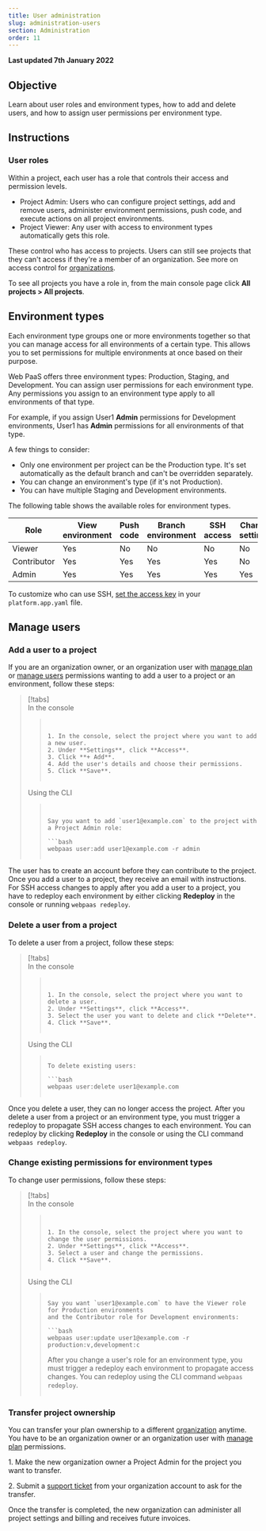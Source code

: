 ```yaml
---
title: User administration
slug: administration-users
section: Administration
order: 11
---
```


**Last updated 7th January 2022**



## Objective  

Learn about user roles and environment types, how to add and delete users, and how to assign user permissions per environment type.

## Instructions

### User roles

Within a project, each user has a role that controls their access and permission levels.

* Project Admin: Users who can configure project settings, add and remove users, administer environment permissions, push code, and execute actions on all project environments.
* Project Viewer: Any user with access to environment types automatically gets this role.

These control who has access to projects.
Users can still see projects that they can't access if they're a member of an organization.
See more on access control for [organizations](./organizations.md).

To see all projects you have a role in, from the main console page
click **All projects&nbsp;<span aria-label="and then">></span> All projects**.

## Environment types

Each environment type groups one or more environments together so that you can manage access for all environments of a certain type.
This allows you to set permissions for multiple environments at once based on their purpose.

Web PaaS offers three environment types: Production, Staging, and Development.
You can assign user permissions for each environment type.
Any permissions you assign to an environment type apply to all environments of that type.

For example, if you assign User1 **Admin** permissions for Development environments,
User1 has **Admin** permissions for all environments of that type.

A few things to consider:

* Only one environment per project can be the Production type. It's set automatically as the default branch and can't be overridden separately.
* You can change an environment's type (if it's not Production).
* You can have multiple Staging and Development environments.

The following table shows the available roles for environment types.

| Role | View environment | Push code | Branch environment | SSH access | Change settings | Execute actions |
| ---- | ---------------- | --------- | ------------------ | ---------- | --------------- | --------------- |
| Viewer | Yes | No |  No |  No |  No |  No |
| Contributor | Yes | Yes | Yes | Yes | No | No |
| Admin| Yes | Yes | Yes | Yes | Yes | Yes |

To customize who can use SSH, [set the access key](../configuration-app/app-reference#access) in your `platform.app.yaml` file.

## Manage users

### Add a user to a project

If you are an organization owner, or an organization user with [manage plan](../administration-organizations#organization-permissions) or [manage users](../administration-organizations#organization-permissions) permissions wanting to add a user to a project or an environment, follow these steps:

> [!tabs]      
> In the console     
>> ``` false     
>> 
>> 
>> 1. In the console, select the project where you want to add a new user.
>> 2. Under **Settings**, click **Access**.
>> 3. Click **+ Add**.
>> 4. Add the user's details and choose their permissions.
>> 5. Click **Save**.
>> 
>> 
>> ```     
> Using the CLI     
>> ``` false     
>> 
>> 
>> Say you want to add `user1@example.com` to the project with a Project Admin role:
>> 
>> ```bash
>> webpaas user:add user1@example.com -r admin
>> ```
>> 
>> ```     

The user has to create an account before they can contribute to the project.
Once you add a user to a project, they receive an email with instructions.
For SSH access changes to apply after you add a user to a project, you have to redeploy each environment by either clicking **Redeploy** in the console or running `webpaas redeploy`.

### Delete a user from a project

To delete a user from a project, follow these steps:

> [!tabs]      
> In the console     
>> ``` false     
>> 
>> 
>> 1. In the console, select the project where you want to delete a user.
>> 2. Under **Settings**, click **Access**.
>> 3. Select the user you want to delete and click **Delete**.
>> 4. Click **Save**.
>> 
>> 
>> ```     
> Using the CLI     
>> ``` false     
>> 
>> To delete existing users:
>> 
>> ```bash
>> webpaas user:delete user1@example.com
>> ```
>> ```     

Once you delete a user, they can no longer access the project.
After you delete a user from a project or an environment type, you must trigger a redeploy to propagate SSH access changes to each environment.
You can redeploy by clicking **Redeploy** in the console or  using the CLI command `webpaas redeploy`.

### Change existing permissions for environment types

To change user permissions, follow these steps:

> [!tabs]      
> In the console     
>> ``` false     
>> 
>> 
>> 1. In the console, select the project where you want to change the user permissions.
>> 2. Under **Settings**, click **Access**.
>> 3. Select a user and change the permissions.
>> 4. Click **Save**.
>> 
>> 
>> ```     
> Using the CLI     
>> ``` false     
>> 
>> Say you want `user1@example.com` to have the Viewer role for Production environments
>> and the Contributor role for Development environments:
>> 
>> ```bash
>> webpaas user:update user1@example.com -r production:v,development:c
>> ```
>> 
>> After you change a user's role for an environment type, you must trigger a redeploy each environment to propagate access changes. You can redeploy using the CLI command `webpaas redeploy`.
>> 
>> ```     

### Transfer project ownership

You can transfer your plan ownership to a different [organization](../administration-organizations) anytime.
You have to be an organization owner or an organization user with [manage plan](../administration-organizations#organization-permissions) permissions.

1\. Make the new organization owner a Project Admin for the project you want to transfer.

2\. Submit a [support ticket](https://console.platform.sh/-/users/~/tickets) from your organization account to ask for the transfer.


Once the transfer is completed, the new organization can administer all project settings and billing and receives future invoices.


